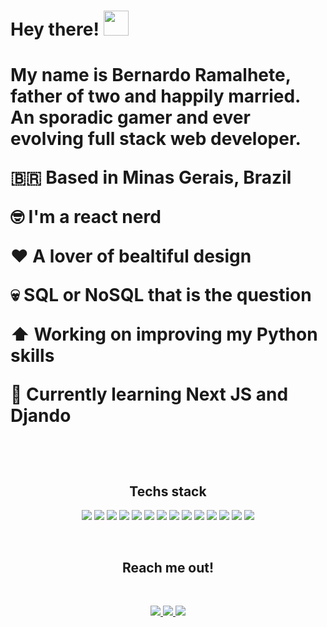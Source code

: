 <h1> Hey there! <img src='https://camo.githubusercontent.com/e8e7b06ecf583bc040eb60e44eb5b8e0ecc5421320a92929ce21522dbc34c891/68747470733a2f2f6d656469612e67697068792e636f6d2f6d656469612f6876524a434c467a6361737252346961377a2f67697068792e676966' width='40'/><h1>

<p>My name is Bernardo Ramalhete, father of two and happily married. An sporadic gamer and ever evolving full stack web developer.</p>

<div>
<p>🇧🇷 Based in Minas Gerais, Brazil</p>
<p>🤓 I'm a react nerd</p>
<p>❤️ A lover of bealtiful design</p>
<p>💀 SQL or NoSQL that is the question</p>
<p>⬆️ Working on improving my Python skills</p>
<p>🌱 Currently learning Next JS and Djando</p>
</div>
<p>&nbsp</p>

<h2></h2>

<div align="center">
<h2>Techs stack</h2>
<img src='https://img.shields.io/badge/MongoDB-4EA94B?style=for-the-badge&logo=mongodb&logoColor=white'/>
<img src='https://img.shields.io/badge/React-20232A?style=for-the-badge&logo=react&logoColor=61DAFB'/>
<img src='https://img.shields.io/badge/MySQL-005C84?style=for-the-badge&logo=mysql&logoColor=white'/>
<img src='https://img.shields.io/badge/SQLite-07405E?style=for-the-badge&logo=sqlite&logoColor=white'/>
<img src='https://img.shields.io/badge/JavaScript-323330?style=for-the-badge&logo=javascript&logoColor=F7DF1E'/>
<img src='https://img.shields.io/badge/GIT-E44C30?style=for-the-badge&logo=git&logoColor=white'/>
<img src='https://img.shields.io/badge/Node.js-339933?style=for-the-badge&logo=nodedotjs&logoColor=white'/>
<img src='https://img.shields.io/badge/npm-CB3837?style=for-the-badge&logo=npm&logoColor=white'/>
<img src='https://img.shields.io/badge/Express.js-000000?style=for-the-badge&logo=express&logoColor=white'/>
<img src='https://img.shields.io/badge/firebase-ffca28?style=for-the-badge&logo=firebase&logoColor=black'/>
<img src='https://img.shields.io/badge/CSS3-1572B6?style=for-the-badge&logo=css3&logoColor=white'/>
<img src='https://img.shields.io/badge/HTML5-E34F26?style=for-the-badge&logo=html5&logoColor=white'/>
<img src='https://img.shields.io/badge/Linux-FCC624?style=for-the-badge&logo=linux&logoColor=black'/>
<img src='https://img.shields.io/badge/Windows-0078D6?style=for-the-badge&logo=windows&logoColor=white'/>
</div>
<p>&nbsp</p>

<h2></h2>

<div align="center">
<h2>Reach me out!</h2>
<p>&nbsp</p>
<a href='www.linkedin.com/in/bernardo-ramalhete'>

<img src='https://img.shields.io/badge/LinkedIn-0077B5?style=for-the-badge&logo=linkedin&logoColor=white' />

</a>

<a href='https://bernardo-ramalhete-portfolio.web.app/'>

<img src='https://img.shields.io/badge/website-000000?style=for-the-badge&logo=About.me&logoColor=white'/>

</a>

<a href='mailto:fb@hsjonline.com?subject=Hello Bernardo, from GitHub'>

<img src='https://img.shields.io/badge/Gmail-D14836?style=for-the-badge&logo=gmail&logoColor=white'/>

</a>
</div>

